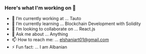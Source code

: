 ### Here's what I'm working on 👋




- 🔭 I’m currently working at ... Tauto
- 🌱 I’m currently learning ... Blockchain Development with Solidity
- 👯 I’m looking to collaborate on ... React.js
- 💬 Ask me about ... Anything
- 📫 How to reach me: ... elshaniart01@gmail.com
- ⚡ Fun fact: ... I am Albanian

